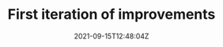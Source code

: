 ---
date: '2021-09-15T12:48:04Z'
link: https://github.com/sscu-budapest/sscutils/releases/tag/v0.0.1
release_id: 49598344
repo:
  description: Utility functions for the dataset and research project templates
  link: https://github.com/sscu-budapest/sscutils
  name: sscutils
  topic:
    name: Research Software
    plural: Research Software
    topic_id: research-software
tag: v0.0.1
title: First iteration of improvements
topic:
  name: Research Software
  plural: Research Software
  topic_id: research-software
---